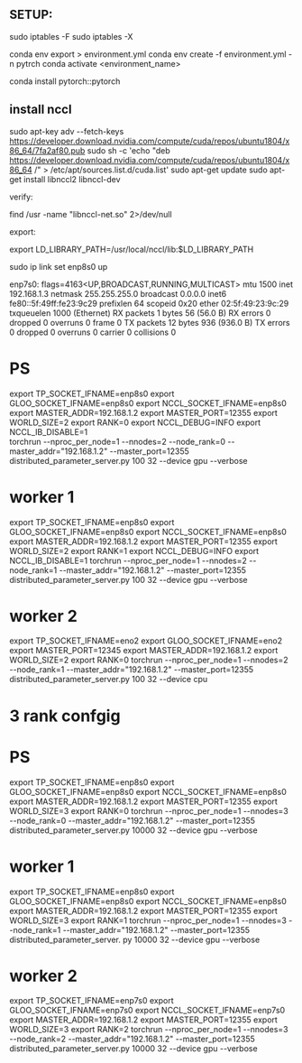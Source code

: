 
## SETUP:

sudo iptables -F
sudo iptables -X

conda env export > environment.yml
conda env create -f environment.yml -n pytrch
conda activate <environment_name>

conda install pytorch::pytorch


## install nccl

sudo apt-key adv --fetch-keys https://developer.download.nvidia.com/compute/cuda/repos/ubuntu1804/x86_64/7fa2af80.pub
sudo sh -c 'echo "deb https://developer.download.nvidia.com/compute/cuda/repos/ubuntu1804/x86_64 /" > /etc/apt/sources.list.d/cuda.list'
sudo apt-get update
sudo apt-get install libnccl2 libnccl-dev

verify:

find /usr -name "libnccl-net.so" 2>/dev/null

export:

export LD_LIBRARY_PATH=/usr/local/nccl/lib:$LD_LIBRARY_PATH

<!-- Enable interface: -->
sudo ip link set enp8s0 up



enp7s0: flags=4163<UP,BROADCAST,RUNNING,MULTICAST>  mtu 1500
        inet 192.168.1.3  netmask 255.255.255.0  broadcast 0.0.0.0
        inet6 fe80::5f:49ff:fe23:9c29  prefixlen 64  scopeid 0x20<link>
        ether 02:5f:49:23:9c:29  txqueuelen 1000  (Ethernet)
        RX packets 1  bytes 56 (56.0 B)
        RX errors 0  dropped 0  overruns 0  frame 0
        TX packets 12  bytes 936 (936.0 B)
        TX errors 0  dropped 0 overruns 0  carrier 0  collisions 0

# PS
export TP_SOCKET_IFNAME=enp8s0
export GLOO_SOCKET_IFNAME=enp8s0
export NCCL_SOCKET_IFNAME=enp8s0
export MASTER_ADDR=192.168.1.2
export MASTER_PORT=12355
export WORLD_SIZE=2
export RANK=0
export NCCL_DEBUG=INFO
export NCCL_IB_DISABLE=1  
torchrun --nproc_per_node=1 --nnodes=2 --node_rank=0 --master_addr="192.168.1.2" --master_port=12355 distributed_parameter_server.py 100 32 --device gpu --verbose


# worker 1
export TP_SOCKET_IFNAME=enp8s0
export GLOO_SOCKET_IFNAME=enp8s0
export NCCL_SOCKET_IFNAME=enp8s0
export MASTER_ADDR=192.168.1.2
export MASTER_PORT=12355
export WORLD_SIZE=2
export RANK=1
export NCCL_DEBUG=INFO
export NCCL_IB_DISABLE=1
torchrun --nproc_per_node=1 --nnodes=2 --node_rank=1 --master_addr="192.168.1.2" --master_port=12355 distributed_parameter_server.py 100 32 --device gpu --verbose


# worker 2
export TP_SOCKET_IFNAME=eno2
export GLOO_SOCKET_IFNAME=eno2
export MASTER_PORT=12345
export MASTER_ADDR=192.168.1.2
export WORLD_SIZE=2
export RANK=0
torchrun --nproc_per_node=1 --nnodes=2 --node_rank=1 --master_addr="192.168.1.2" --master_port=12355 distributed_parameter_server.py 100 32 --device cpu




# 
#  3 rank confgig


# PS
export TP_SOCKET_IFNAME=enp8s0
export GLOO_SOCKET_IFNAME=enp8s0
export NCCL_SOCKET_IFNAME=enp8s0
export MASTER_ADDR=192.168.1.2
export MASTER_PORT=12355
export WORLD_SIZE=3
export RANK=0
torchrun --nproc_per_node=1 --nnodes=3 --node_rank=0 --master_addr="192.168.1.2" --master_port=12355 distributed_parameter_server.py 10000 32 --device gpu --verbose


# worker 1
export TP_SOCKET_IFNAME=enp8s0
export GLOO_SOCKET_IFNAME=enp8s0
export NCCL_SOCKET_IFNAME=enp8s0
export MASTER_ADDR=192.168.1.2
export MASTER_PORT=12355
export WORLD_SIZE=3
export RANK=1
torchrun --nproc_per_node=1 --nnodes=3 --node_rank=1 --master_addr="192.168.1.2" --master_port=12355 distributed_parameter_server. py 10000 32 --device gpu --verbose


# worker 2
export TP_SOCKET_IFNAME=enp7s0
export GLOO_SOCKET_IFNAME=enp7s0
export NCCL_SOCKET_IFNAME=enp7s0
export MASTER_ADDR=192.168.1.2
export MASTER_PORT=12355
export WORLD_SIZE=3
export RANK=2
torchrun --nproc_per_node=1 --nnodes=3 --node_rank=2 --master_addr="192.168.1.2" --master_port=12355 distributed_parameter_server.py 10000 32 --device gpu --verbose
